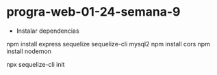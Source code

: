 # progra-web-01-24-semana-9

- Instalar dependencias

npm install express sequelize sequelize-cli mysql2
npm install cors
npm install nodemon

npx sequelize-cli init
